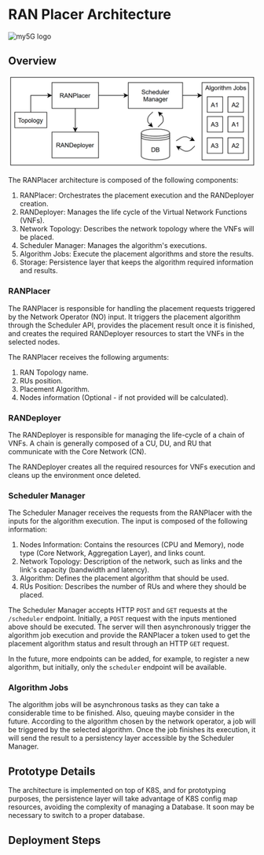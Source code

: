 # RAN Placer Architecture

![my5G logo](https://github.com/my5G/my5G-RANTester/blob/master/docs/media/img/my5g-logo.png)

## Overview

![RAN Placer Architecture](docs/imgs/Architecture%20Overview.png)

The RANPlacer architecture is composed of the following components:

1. RANPlacer: Orchestrates the placement execution and the RANDeployer creation.
2. RANDeployer: Manages the life cycle of the Virtual Network Functions (VNFs).
3. Network Topology: Describes the network topology where the VNFs will be placed.
4. Scheduler Manager: Manages the algorithm's executions.
5. Algorithm Jobs: Execute the placement algorithms and store the results.
6. Storage: Persistence layer that keeps the algorithm required information and results.

### RANPlacer

The RANPlacer is responsible for handling the placement requests
triggered by the Network Operator (NO) input. It triggers the placement algorithm
through the Scheduler API, provides the placement result once it is finished, and
creates the required RANDeployer resources to start the VNFs in the selected nodes.

The RANPlacer receives the following arguments:

1. RAN Topology name.
2. RUs position.
3. Placement Algorithm.
4. Nodes information (Optional - if not provided will be calculated).

### RANDeployer

The RANDeployer is responsible for managing the life-cycle of a chain of
VNFs. A chain is generally composed of a CU, DU, and RU that communicate with
the Core Network (CN).

The RANDeployer creates all the required resources for VNFs execution and cleans
up the environment once deleted.

### Scheduler Manager

The Scheduler Manager receives the requests from the RANPlacer with the inputs
for the algorithm execution. The input is composed of the following information:

1. Nodes Information: Contains the resources (CPU and Memory), node type (Core Network, Aggregation Layer), and links count.
2. Network Topology: Description of the network, such as links and the link's capacity (bandwidth and latency).
3. Algorithm: Defines the placement algorithm that should be used.
4. RUs Position: Describes the number of RUs and where they should be placed.

The Scheduler Manager accepts HTTP `POST` and `GET` requests at the `/scheduler` endpoint.
Initially, a `POST` request with the inputs mentioned above should be executed. The server
will then asynchronously trigger the algorithm job execution and provide the RANPlacer
a token used to get the placement algorithm status and result through an
HTTP `GET` request.

In the future, more endpoints can be added, for example, to register a new algorithm, but
initially, only the `scheduler` endpoint will be available.

### Algorithm Jobs

The algorithm jobs will be asynchronous tasks as they can take a considerable time to be
finished. Also, queuing maybe consider in the future. According to the algorithm chosen
by the network operator, a job will be triggered by the selected algorithm. Once the job
finishes its execution, it will send the result to a persistency layer accessible by the
Scheduler Manager.

## Prototype Details

The architecture is implemented on top of K8S, and for prototyping purposes,
the persistence layer will take advantage of K8S config map resources, avoiding
the complexity of managing a Database. It soon may be necessary to switch to
a proper database.

## Deployment Steps





